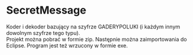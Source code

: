 # SecretMessage

Koder i dekoder bazujący na szyfrze GADERYPOLUKI (i każdym innym dowolnym szyfrze tego typu). </br>
Projekt można pobrać w formie zip. Następnie można zaimportowania do Eclipse. Program jest też wrzucony w formie exe.

